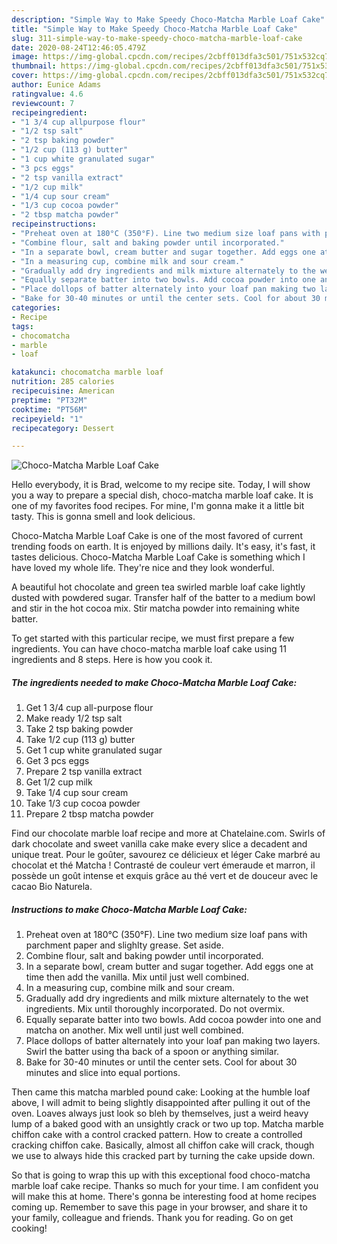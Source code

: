 ```yaml
---
description: "Simple Way to Make Speedy Choco-Matcha Marble Loaf Cake"
title: "Simple Way to Make Speedy Choco-Matcha Marble Loaf Cake"
slug: 311-simple-way-to-make-speedy-choco-matcha-marble-loaf-cake
date: 2020-08-24T12:46:05.479Z
image: https://img-global.cpcdn.com/recipes/2cbff013dfa3c501/751x532cq70/choco-matcha-marble-loaf-cake-recipe-main-photo.jpg
thumbnail: https://img-global.cpcdn.com/recipes/2cbff013dfa3c501/751x532cq70/choco-matcha-marble-loaf-cake-recipe-main-photo.jpg
cover: https://img-global.cpcdn.com/recipes/2cbff013dfa3c501/751x532cq70/choco-matcha-marble-loaf-cake-recipe-main-photo.jpg
author: Eunice Adams
ratingvalue: 4.6
reviewcount: 7
recipeingredient:
- "1 3/4 cup allpurpose flour"
- "1/2 tsp salt"
- "2 tsp baking powder"
- "1/2 cup (113 g) butter"
- "1 cup white granulated sugar"
- "3 pcs eggs"
- "2 tsp vanilla extract"
- "1/2 cup milk"
- "1/4 cup sour cream"
- "1/3 cup cocoa powder"
- "2 tbsp matcha powder"
recipeinstructions:
- "Preheat oven at 180°C (350°F). Line two medium size loaf pans with parchment paper and slighlty grease. Set aside."
- "Combine flour, salt and baking powder until incorporated."
- "In a separate bowl, cream butter and sugar together. Add eggs one at time then add the vanilla. Mix until just well combined."
- "In a measuring cup, combine milk and sour cream."
- "Gradually add dry ingredients and milk mixture alternately to the wet ingredients. Mix until thoroughly incorporated. Do not overmix."
- "Equally separate batter into two bowls. Add cocoa powder into one and matcha on another. Mix well until just well combined."
- "Place dollops of batter alternately into your loaf pan making two layers. Swirl the batter using tha back of a spoon or anything similar."
- "Bake for 30-40 minutes or until the center sets. Cool for about 30 minutes and slice into equal portions."
categories:
- Recipe
tags:
- chocomatcha
- marble
- loaf

katakunci: chocomatcha marble loaf 
nutrition: 285 calories
recipecuisine: American
preptime: "PT32M"
cooktime: "PT56M"
recipeyield: "1"
recipecategory: Dessert

---
```



![Choco-Matcha Marble Loaf Cake](https://img-global.cpcdn.com/recipes/2cbff013dfa3c501/751x532cq70/choco-matcha-marble-loaf-cake-recipe-main-photo.jpg)

Hello everybody, it is Brad, welcome to my recipe site. Today, I will show you a way to prepare a special dish, choco-matcha marble loaf cake. It is one of my favorites food recipes. For mine, I'm gonna make it a little bit tasty. This is gonna smell and look delicious.

Choco-Matcha Marble Loaf Cake is one of the most favored of current trending foods on earth. It is enjoyed by millions daily. It's easy, it's fast, it tastes delicious. Choco-Matcha Marble Loaf Cake is something which I have loved my whole life. They're nice and they look wonderful.

A beautiful hot chocolate and green tea swirled marble loaf cake lightly dusted with powdered sugar. Transfer half of the batter to a medium bowl and stir in the hot cocoa mix. Stir matcha powder into remaining white batter.


To get started with this particular recipe, we must first prepare a few ingredients. You can have choco-matcha marble loaf cake using 11 ingredients and 8 steps. Here is how you cook it.

<!--inarticleads1-->

##### The ingredients needed to make Choco-Matcha Marble Loaf Cake:

1. Get 1 3/4 cup all-purpose flour
1. Make ready 1/2 tsp salt
1. Take 2 tsp baking powder
1. Take 1/2 cup (113 g) butter
1. Get 1 cup white granulated sugar
1. Get 3 pcs eggs
1. Prepare 2 tsp vanilla extract
1. Get 1/2 cup milk
1. Take 1/4 cup sour cream
1. Take 1/3 cup cocoa powder
1. Prepare 2 tbsp matcha powder


Find our chocolate marble loaf recipe and more at Chatelaine.com. Swirls of dark chocolate and sweet vanilla cake make every slice a decadent and unique treat. Pour le goûter, savourez ce délicieux et léger Cake marbré au chocolat et thé Matcha ! Contrasté de couleur vert émeraude et marron, il possède un goût intense et exquis grâce au thé vert et de douceur avec le cacao Bio Naturela. 

<!--inarticleads2-->

##### Instructions to make Choco-Matcha Marble Loaf Cake:

1. Preheat oven at 180°C (350°F). Line two medium size loaf pans with parchment paper and slighlty grease. Set aside.
1. Combine flour, salt and baking powder until incorporated.
1. In a separate bowl, cream butter and sugar together. Add eggs one at time then add the vanilla. Mix until just well combined.
1. In a measuring cup, combine milk and sour cream.
1. Gradually add dry ingredients and milk mixture alternately to the wet ingredients. Mix until thoroughly incorporated. Do not overmix.
1. Equally separate batter into two bowls. Add cocoa powder into one and matcha on another. Mix well until just well combined.
1. Place dollops of batter alternately into your loaf pan making two layers. Swirl the batter using tha back of a spoon or anything similar.
1. Bake for 30-40 minutes or until the center sets. Cool for about 30 minutes and slice into equal portions.


Then came this matcha marbled pound cake: Looking at the humble loaf above, I will admit to being slightly disappointed after pulling it out of the oven. Loaves always just look so bleh by themselves, just a weird heavy lump of a baked good with an unsightly crack or two up top. Matcha marble chiffon cake with a control cracked pattern. How to create a controlled cracking chiffon cake. Basically, almost all chiffon cake will crack, though we use to always hide this cracked part by turning the cake upside down. 

So that is going to wrap this up with this exceptional food choco-matcha marble loaf cake recipe. Thanks so much for your time. I am confident you will make this at home. There's gonna be interesting food at home recipes coming up. Remember to save this page in your browser, and share it to your family, colleague and friends. Thank you for reading. Go on get cooking!
